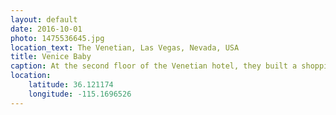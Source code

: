 ```yaml
---
layout: default
date: 2016-10-01
photo: 1475536645.jpg
location_text: The Venetian, Las Vegas, Nevada, USA
title: Venice Baby
caption: At the second floor of the Venetian hotel, they built a shopping center with a river where people could go on using gondolas! All of this just to bring Venice from Italy to Vegas!
location:
    latitude: 36.121174
    longitude: -115.1696526
---
```

